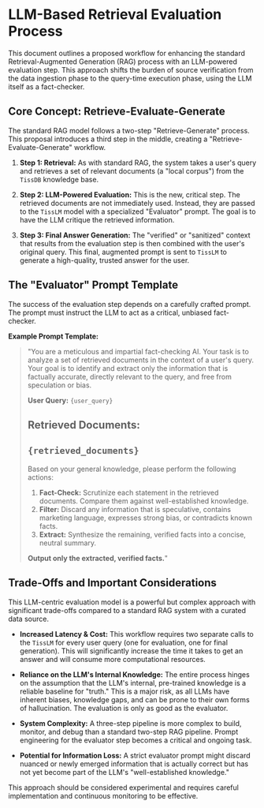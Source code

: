 # LLM-Based Retrieval Evaluation Process

This document outlines a proposed workflow for enhancing the standard Retrieval-Augmented Generation (RAG) process with an LLM-powered evaluation step. This approach shifts the burden of source verification from the data ingestion phase to the query-time execution phase, using the LLM itself as a fact-checker.

## Core Concept: Retrieve-Evaluate-Generate

The standard RAG model follows a two-step "Retrieve-Generate" process. This proposal introduces a third step in the middle, creating a "Retrieve-Evaluate-Generate" workflow.

1.  **Step 1: Retrieval:** As with standard RAG, the system takes a user's query and retrieves a set of relevant documents (a "local corpus") from the `TissDB` knowledge base.

2.  **Step 2: LLM-Powered Evaluation:** This is the new, critical step. The retrieved documents are not immediately used. Instead, they are passed to the `TissLM` model with a specialized "Evaluator" prompt. The goal is to have the LLM critique the retrieved information.

3.  **Step 3: Final Answer Generation:** The "verified" or "sanitized" context that results from the evaluation step is then combined with the user's original query. This final, augmented prompt is sent to `TissLM` to generate a high-quality, trusted answer for the user.

## The "Evaluator" Prompt Template

The success of the evaluation step depends on a carefully crafted prompt. The prompt must instruct the LLM to act as a critical, unbiased fact-checker.

**Example Prompt Template:**

> "You are a meticulous and impartial fact-checking AI. Your task is to analyze a set of retrieved documents in the context of a user's query. Your goal is to identify and extract only the information that is factually accurate, directly relevant to the query, and free from speculation or bias.
>
> **User Query:** `{user_query}`
>
> **Retrieved Documents:**
> ---
> `{retrieved_documents}`
> ---
>
> Based on your general knowledge, please perform the following actions:
> 1.  **Fact-Check:** Scrutinize each statement in the retrieved documents. Compare them against well-established knowledge.
> 2.  **Filter:** Discard any information that is speculative, contains marketing language, expresses strong bias, or contradicts known facts.
> 3.  **Extract:** Synthesize the remaining, verified facts into a concise, neutral summary.
>
> **Output only the extracted, verified facts.**"

## Trade-Offs and Important Considerations

This LLM-centric evaluation model is a powerful but complex approach with significant trade-offs compared to a standard RAG system with a curated data source.

*   **Increased Latency & Cost:** This workflow requires two separate calls to the `TissLM` for every user query (one for evaluation, one for final generation). This will significantly increase the time it takes to get an answer and will consume more computational resources.

*   **Reliance on the LLM's Internal Knowledge:** The entire process hinges on the assumption that the LLM's internal, pre-trained knowledge is a reliable baseline for "truth." This is a major risk, as all LLMs have inherent biases, knowledge gaps, and can be prone to their own forms of hallucination. The evaluation is only as good as the evaluator.

*   **System Complexity:** A three-step pipeline is more complex to build, monitor, and debug than a standard two-step RAG pipeline. Prompt engineering for the evaluator step becomes a critical and ongoing task.

*   **Potential for Information Loss:** A strict evaluator prompt might discard nuanced or newly emerged information that is actually correct but has not yet become part of the LLM's "well-established knowledge."

This approach should be considered experimental and requires careful implementation and continuous monitoring to be effective.
